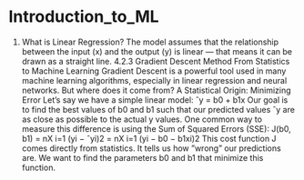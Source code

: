 # Introduction_to_ML
1. What is Linear Regression?
The model assumes that the relationship between the input (x) and the output (y) is
linear — that means it can be drawn as a straight line.
4.2.3 Gradient Descent Method
From Statistics to Machine Learning
Gradient Descent is a powerful tool used in many machine learning algorithms, especially
in linear regression and neural networks. But where does it come from?
A Statistical Origin: Minimizing Error
Let’s say we have a simple linear model:
ˆy = b0 + b1x
Our goal is to find the best values of b0 and b1 such that our predicted values ˆy are
as close as possible to the actual y values. One common way to measure this difference
is using the Sum of Squared Errors (SSE):
J(b0, b1) =
nX
i=1
(yi − ˆyi)2 =
nX
i=1
(yi − b0 − b1xi)2
This cost function J comes directly from statistics. It tells us how ”wrong” our
predictions are. We want to find the parameters b0 and b1 that minimize this function.
